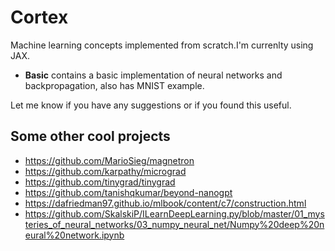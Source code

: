 # Cortex
Machine learning concepts implemented from scratch.I'm currenlty using JAX.

- **Basic** contains a basic implementation of neural networks and backpropagation, also has MNIST example.

Let me know if you have any suggestions or if you found this useful.

## Some other cool projects
- https://github.com/MarioSieg/magnetron
- https://github.com/karpathy/micrograd
- https://github.com/tinygrad/tinygrad
- https://github.com/tanishqkumar/beyond-nanogpt
- https://dafriedman97.github.io/mlbook/content/c7/construction.html
- https://github.com/SkalskiP/ILearnDeepLearning.py/blob/master/01_mysteries_of_neural_networks/03_numpy_neural_net/Numpy%20deep%20neural%20network.ipynb